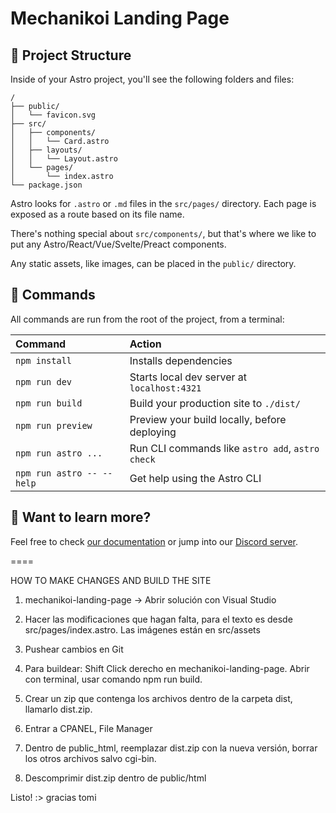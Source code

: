 # Mechanikoi Landing Page

## 🚀 Project Structure

Inside of your Astro project, you'll see the following folders and files:

```text
/
├── public/
│   └── favicon.svg
├── src/
│   ├── components/
│   │   └── Card.astro
│   ├── layouts/
│   │   └── Layout.astro
│   └── pages/
│       └── index.astro
└── package.json
```

Astro looks for `.astro` or `.md` files in the `src/pages/` directory. Each page is exposed as a route based on its file name.

There's nothing special about `src/components/`, but that's where we like to put any Astro/React/Vue/Svelte/Preact components.

Any static assets, like images, can be placed in the `public/` directory.

## 🧞 Commands

All commands are run from the root of the project, from a terminal:

| Command                   | Action                                           |
| :------------------------ | :----------------------------------------------- |
| `npm install`             | Installs dependencies                            |
| `npm run dev`             | Starts local dev server at `localhost:4321`      |
| `npm run build`           | Build your production site to `./dist/`          |
| `npm run preview`         | Preview your build locally, before deploying     |
| `npm run astro ...`       | Run CLI commands like `astro add`, `astro check` |
| `npm run astro -- --help` | Get help using the Astro CLI                     |

## 👀 Want to learn more?

Feel free to check [our documentation](https://docs.astro.build) or jump into our [Discord server](https://astro.build/chat).


====

HOW TO MAKE CHANGES AND BUILD THE SITE

1) mechanikoi-landing-page -> Abrir solución con Visual Studio
2) Hacer las modificaciones que hagan falta, para el texto es desde src/pages/index.astro. Las imágenes están en src/assets
3) Pushear cambios en Git

3) Para buildear: Shift Click derecho en mechanikoi-landing-page. Abrir con terminal, usar comando npm run build.
4) Crear un zip que contenga los archivos dentro de la carpeta dist, llamarlo dist.zip.
5) Entrar a CPANEL, File Manager
6) Dentro de public_html, reemplazar dist.zip con la nueva versión, borrar los otros archivos salvo cgi-bin. 
7) Descomprimir dist.zip dentro de public/html

Listo! :> gracias tomi
